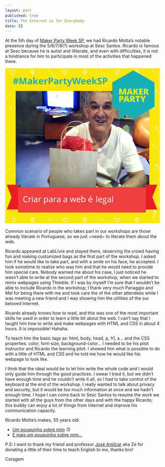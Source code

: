 ```yaml
---
layout: post
published: true
title: The Internet is for Everybody
date: {}
---
```


At the 5th day of [Maker Party Week SP](https://coragem.github.io/blog/maker-party-week-sp/), we had Ricardo Motta’s notable presence during the 5/6/7/8(?) workshop at Sesc Santos. Ricardo is famous at Sesc because he is autist and illiterate, and even with difficulties, it is not a hindrance for him to participate in most of the activities that happened there.

![Foto do Ricardo Motta – Oficina Maker Party Sesc Santos](https://raw.githubusercontent.com/Coragem/blog/gh-pages/_posts/img/makerpartyweeksp/ricardo-motta.png)

Common scenario of people who takes part in our workshops are those already literate in Portuguese, so we just ~need~ to literate them about the web.

Ricardo appeared at LabLivre and stayed there, observing the crowd having fun and making customized bags as the first part of the workshop. I asked him if he would like to take part, and with a smile on his face, he accepted. I took sometime to realize who was him and that he would need to provide him special care. Nobody warned me about his case, I just noticed he wasn’t able to write at the second part of the workshop, when we started to remix webpages using Thimble. If I was by myself I’m sure that I wouldn’t be able to include Ricardo in the workshop; I thank very much Panaggio and Mel for being there with me and took care the of the other attendees while I was meeting a new friend and I was showing him the utilities of the our beloved Internet.

Ricardo already knows how to read, and this was one of the most important skills he used in order to learn a little bit about the web. I can’t say that I taught him how to write and make webpages with HTML and CSS in about 4 hours. It is impossible! Hahaha.

To teach him the basic tags as: html, body, head, p, h1, a… and the CSS properties: color, font-size, background-color… I needed to be his pilot instructor and Ricardo the learning pilot. I showed him what is possible to do with a little of HTML and CSS and he told me how he would like his webpage to look like.

I think that the ideal would be to let him write the whole code and I would only guide him through the good practices. I swear I tried it, but we didn’t have enough time and he couldn’t write it all, so I had to take control of the keyboard at the end of the workshop. I really wanted to talk about privacy and security, but it would be too much information at once and we hadn’t enough time. I hope I can come back to Sesc Santos to resume the work we started with all the guys from the other days and with the happy Ricardo; this buddy can enjoy a lot of things from Internet and improve his communication capacity.

Ricardo Motta’s makes, 55 years old:

- [Um pouquinho sobre mim](https://webmakerbr.makes.org/thimble/LTI1MDgwNjAxNg==/um-pouco-sobre-mim-d) :D
- [E mais um pouquinho sobre mim…](https://webmakerbr.makes.org/thimble/LTI4NDM2MDQ0OA==/um-pouco-sobre-mim-d)


P.S: I want to thank my friend and professor [José Amilcar](mailto:kankrezinho@gmail.com) aka Zé for donating a little of their time to teach English to me, thanks bro!

Coragem
